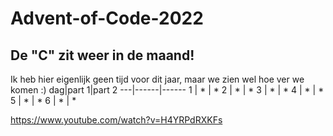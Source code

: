 # Advent-of-Code-2022
## De "C" zit weer in de maand!
Ik heb hier eigenlijk geen tijd voor dit jaar, maar we zien wel hoe ver we komen :)
dag|part 1|part 2
---|------|------
1  | *    | *
2  | *    | *
3  | *    | *
4  | *    | *
5  | *    | *
6  | *    | *

https://www.youtube.com/watch?v=H4YRPdRXKFs
